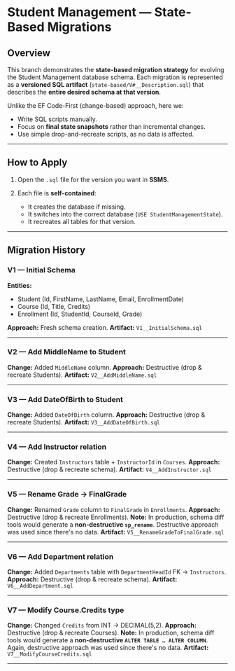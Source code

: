 ﻿# Student Management — State-Based Migrations

## Overview

This branch demonstrates the **state-based migration strategy** for evolving the Student Management database schema.
Each migration is represented as a **versioned SQL artifact** (`state-based/V#__Description.sql`) that describes the **entire desired schema at that version**.

Unlike the EF Code-First (change-based) approach, here we:

* Write SQL scripts manually.
* Focus on **final state snapshots** rather than incremental changes.
* Use simple drop-and-recreate scripts, as no data is affected.

---

## How to Apply

1. Open the `.sql` file for the version you want in **SSMS**.
2. Each file is **self-contained**:

   * It creates the database if missing.
   * It switches into the correct database (`USE StudentManagementState`).
   * It recreates all tables for that version.

---

## Migration History

### V1 — Initial Schema

**Entities:**

* Student (Id, FirstName, LastName, Email, EnrollmentDate)
* Course (Id, Title, Credits)
* Enrollment (Id, StudentId, CourseId, Grade)

**Approach:** Fresh schema creation.
**Artifact:** `V1__InitialSchema.sql`

---

### V2 — Add MiddleName to Student

**Change:** Added `MiddleName` column.
**Approach:** Destructive (drop & recreate Students).
**Artifact:** `V2__AddMiddleName.sql`

---

### V3 — Add DateOfBirth to Student

**Change:** Added `DateOfBirth` column.
**Approach:** Destructive (drop & recreate Students).
**Artifact:** `V3__AddDateOfBirth.sql`

---

### V4 — Add Instructor relation

**Change:** Created `Instructors` table + `InstructorId` in `Courses`.
**Approach:** Destructive (drop & recreate schema).
**Artifact:** `V4__AddInstructor.sql`

---

### V5 — Rename Grade → FinalGrade

**Change:** Renamed `Grade` column to `FinalGrade` in `Enrollments`.
**Approach:** Destructive (drop & recreate Enrollments).
**Note:** In production, schema diff tools would generate a **non-destructive `sp_rename`**. Destructive approach was used since there's no data.
**Artifact:** `V5__RenameGradeToFinalGrade.sql`

---

### V6 — Add Department relation

**Change:** Added `Departments` table with `DepartmentHeadId` FK → `Instructors`.
**Approach:** Destructive (drop & recreate schema).
**Artifact:** `V6__AddDepartment.sql`

---

### V7 — Modify Course.Credits type

**Change:** Changed `Credits` from INT → DECIMAL(5,2).
**Approach:** Destructive (drop & recreate Courses).
**Note:** In production, schema diff tools would generate a **non-destructive `ALTER TABLE … ALTER COLUMN`**. Again, destructive approach was used since there's no data.
**Artifact:** `V7__ModifyCourseCredits.sql`

---
